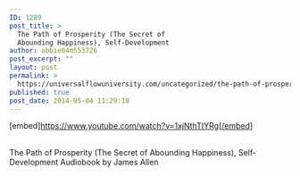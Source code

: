 ```yaml
---
ID: 1289
post_title: >
  The Path of Prosperity (The Secret of
  Abounding Happiness), Self-Development
author: abbie04m553726
post_excerpt: ""
layout: post
permalink: >
  https://universalflowuniversity.com/uncategorized/the-path-of-prosperity-the-secret-of-abounding-happiness-self-development/
published: true
post_date: 2014-05-04 11:29:10
---
```

[embed]https://www.youtube.com/watch?v=1xjNthTIYRg[/embed]</br></br>
<p>The Path of Prosperity (The Secret of Abounding Happiness), Self-Development Audiobook by James Allen</p>